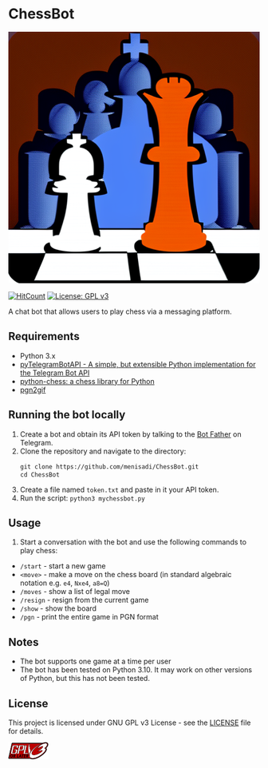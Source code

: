 # ChessBot


![ChessBot banner](Graphics/banner.png)

[![HitCount](http://hits.dwyl.com/menisadi/ChessBot.svg)](http://hits.dwyl.com/menisadi/ChessBot)
[![License: GPL v3](https://img.shields.io/badge/License-GPLv3-blue.svg)](https://www.gnu.org/licenses/gpl-3.0)

A chat bot that allows users to play chess via a messaging platform.


## Requirements

- Python 3.x
- [pyTelegramBotAPI - A simple, but extensible Python implementation for the Telegram Bot API](https://github.com/eternnoir/pyTelegramBotAPI)
- [python-chess: a chess library for Python](https://github.com/niklasf/python-chess)
- [pgn2gif](https://github.com/dn1z/pgn2gif)

## Running the bot locally

1. Create a bot and obtain its API token by talking to the [Bot Father](https://telegram.me/botfather) on Telegram.
2. Clone the repository and navigate to the directory:
    ```
    git clone https://github.com/menisadi/ChessBot.git
    cd ChessBot
    ```
3. Create a file named `token.txt` and paste in it your API token.
4. Run the script: `python3 mychessbot.py`

## Usage

1. Start a conversation with the bot and use the following commands to play chess:
- `/start` - start a new game
- `<move>` - make a move on the chess board (in standard algebraic notation e.g. `e4`, `Nxe4`, `a8=Q`)
- `/moves` - show a list of legal move
- `/resign` - resign from the current game
- `/show` - show the board
- `/pgn` - print the entire game in PGN format

## Notes

- The bot supports one game at a time per user
- The bot has been tested on Python 3.10. It may work on other versions of Python, but this has not been tested.

## License

This project is licensed under GNU GPL v3 License - see the [LICENSE](LICENSE) file for details.  

<img src="Graphics/gplv3.png" alt="drawing" width="80"/>

